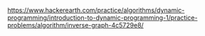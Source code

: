 https://www.hackerearth.com/practice/algorithms/dynamic-programming/introduction-to-dynamic-programming-1/practice-problems/algorithm/inverse-graph-4c5729e8/
